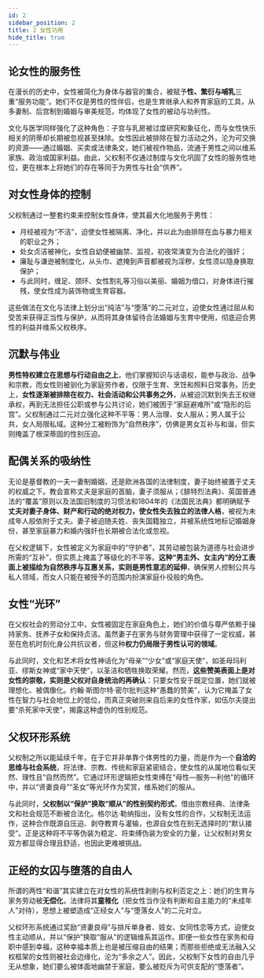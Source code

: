 ```yaml
---
id: 2
sidebar_position: 2
title: 2 女性功用
hide_title: true
---
```


## 论女性的服务性

在漫长的历史中，女性被简化为身体与器官的集合，被赋予**性、繁衍与哺乳**三重“服务功能”。她们不仅是男性的性伴侣，也是生育继承人和养育家庭的工具，从多妻制、后宫制到婚姻与审美规范，均体现了女性的被动与功利性。

文化与医学同样强化了这种角色：子宫与乳房被过度研究和象征化，而与女性快乐相关的阴蒂却长期被忽视甚至抹除。女性因此被排除在智力活动之外，沦为可交换的资源——通过婚姻、买卖或法律条文，她们被视作物品，流通于男性之间以维系家族、政治或国家利益。由此，父权制不仅通过制度与文化巩固了女性的服务性地位，更在根本上将她们的存在等同于为男性与社会“供养”。

## 对女性身体的控制

父权制通过一整套约束来控制女性身体，使其最大化地服务于男性：
- 月经被视为“不洁”，迫使女性被隔离、净化，并以此为由排除在血与暴力相关的职业之外；
- 处女贞洁被神化，女性自幼便被幽禁、监视，初夜常演变为合法化的强奸；
- 廉耻与谦逊被制度化，从头巾、遮掩到声音都被视为淫秽，女性须以隐身换取保护；
- 与此同时，缠足、颈环、女性割礼等习俗以美丽、婚姻为借口，对身体进行摧残，使女性成为装饰物或生育容器。

这些做法在文化与法律上划分出“纯洁”与“堕落”的二元对立，迫使女性通过屈从和受苦来获得正当性与保护，从而将其身体留待合法婚姻与生育中使用，彻底迎合男性的利益并维系父权秩序。

## 沉默与伟业

**男性特权建立在思想与行动自由之上**，他们掌握知识与话语权，能参与政治、战争和宗教，而女性则被驯化为家庭劳作者，仅限于生育、烹饪和照料日常事务。历史上，**女性逐渐被排除在权力、社会活动和公共事务之外**，从被迫沉默到失去王权继承权，再到无法担任公职或参与公共讨论，她们被困于“家庭避难所”或“隐形的后宫”。父权制通过二元对立强化这种不平等：男人治理、女人服从；男人属于公共，女人局限私域。这种分工被粉饰为“自然秩序”，仿佛是男女互补与和谐，但实则掩盖了根深蒂固的性别压迫。

## 配偶关系的吸纳性

无论是基督教的一夫一妻制婚姻，还是欧洲各国的法律制度，妻子始终被置于丈夫的权威之下。教会宣称丈夫是家庭的首脑，妻子须服从；《腓特烈法典》、英国普通法的“覆盖”原则以及法国旧制度的习惯法和1804年的《法国民法典》都明确赋予**丈夫对妻子身体、财产和行动的绝对权力，使女性失去独立的法律人格**，被视为未成年人般依附于丈夫。妻子被迫随夫姓、丧失国籍独立，并被系统性地标记婚姻身份，甚至家庭暴力和婚内强奸也长期被合法化或忽视。

在父权逻辑下，女性被定义为家庭中的“守护者”，其劳动被包装为道德与社会进步所需的“互补”，但实质上掩盖了等级化的不平等。**这种“男主外、女主内”的分工表面上被描绘为自然秩序与互惠关系，实则是男性意志的延伸**，确保男人控制公共与私人领域，而女人只能在被授予的范围内扮演家庭仆役般的角色。

## 女性“光环”

在父权社会的劳动分工中，女性被固定在家庭角色上，她们的价值与尊严依赖于操持家务、抚养子女和保持贞洁。虽然妻子在家务与财务管理中获得了一定权威，甚至在危机时刻化身公共抗议者，但这种**权力仍局限于男性认可的领域**。

与此同时，文化和艺术将女性神话化为“母亲”“少女”或“家庭天使”，如圣母玛利亚、缪斯女神或“家中天使”，以圣洁和牺牲换取荣耀。然而，**这些赞美表面上是对女性的崇敬，实则是父权对自身统治的再确认**：只要女性安于既定位置，她们就被理想化、被偶像化。约翰·斯图尔特·密尔批判这种“愚蠢的赞美”，认为它掩盖了女性在智力与社会地位上的低位，而真正突破则来自后来的女性作家，如伍尔夫提出要“杀死家中天使”，揭露这种虚伪的性别规范。

## 父权环形系统

父权制之所以能延续千年，在于它并非单靠个体男性的力量，而是作为一个**自洽的思维与社会系统**，将法律、宗教、传统和家庭紧密结合，使女性的从属地位看似天然、理性且“自然而然”。它通过环形逻辑把女性束缚在“母性—服务—利他”的循环中，并以“贤妻良母”“圣女”等光环作为奖赏，维系她们的服从。

与此同时，**父权制以“保护”换取“顺从”的性别契约形式**，借由宗教经典、法律条文和社会规范不断被合法化。格尔达·勒纳指出，没有女性的合作，父权制无法运作，这种合作既源自压迫、剥夺教育与灌输，也源自女性在别无选择时的“默认接受”。正是这种将不平等伪装为稳定、将束缚伪装为安全的力量，让父权制对男女双方都显得合理且舒适，也因此更难被挑战。

## 正经的女囚与堕落的自由人

所谓的两性“和谐”其实建立在对女性的系统性剥削与权利否定之上：她们的生育与家务劳动被**无偿化**，法律将其**童稚化**（把女性当作没有判断和自主能力的“未成年人”对待），思想上被塑造成“正经女人”与“堕落女人”的二元对立。

父权环形系统通过奖励“贤妻良母”与排斥单身者、妓女、女同性恋等方式，迫使女性主动顺从，并以“保护”换取“服从”的逻辑维系其运作。即便一些女性在家务和母职中感到幸福，这种幸福本质上也是被压缩自由的结果；而那些拒绝或无法融入父权框架的女性则被社会边缘化，沦为“多余之人”。因此，父权制下女性的自由几乎无从想象，她们要么被体面地幽禁于家庭，要么被贬斥为可供支配的“堕落者”。